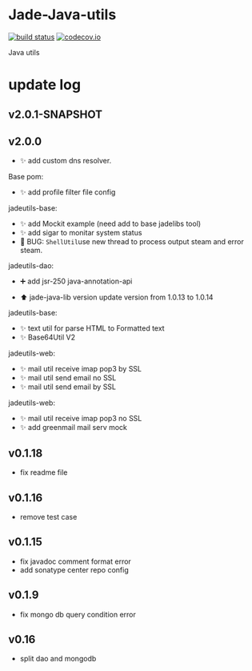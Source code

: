 Jade-Java-utils
===============

[![build status](https://travis-ci.org/Jade-Shan/Jade-Java-Utils.svg)](https://travis-ci.org/Jade-Shan/Jade-Java-Utils)
[![codecov.io](https://codecov.io/github/Jade-Shan/Jade-Java-utils/coverage.svg?branch=master)](https://codecov.io/github/Jade-Shan/Jade-Java-utils?branch=master)


Java utils

update log
===============

## v2.0.1-SNAPSHOT

## v2.0.0

* :sparkles: add custom dns resolver.

Base pom:

* :sparkles: add profile filter file config

jadeutils-base:

* :sparkles: add Mockit example (need add to base jadelibs tool)
* :sparkles: add sigar   to monitar system status 
* :bug: BUG: `ShellUtil`use new thread to process output steam and error steam.

jadeutils-dao:

* :heavy_plus_sign: add jsr-250 java-annotation-api

* :arrow_up: jade-java-lib version update version from 1.0.13 to 1.0.14

jadeutils-base:

* :sparkles: text util for parse HTML to Formatted text
* :sparkles: Base64Util V2

jadeutils-web:

* :sparkles: mail util receive imap pop3 by SSL 
* :sparkles: mail util send email no SSL
* :sparkles: mail util send email by SSL



jadeutils-web:

* :sparkles: mail util receive imap pop3 no SSL 
* :sparkles: add greenmail mail serv mock

## v0.1.18

* fix readme file

## v0.1.16

* remove test case

## v0.1.15

* fix javadoc comment format error
* add sonatype center repo config

## v0.1.9 

* fix mongo db query condition error



## v0.16 

* split dao and mongodb
